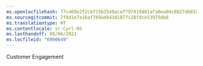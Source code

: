 ```yaml
---
ms.openlocfilehash: 77c469e2f2cb715b2540acef797419481afa0ea0dc8827db032357dfbaf717e4
ms.sourcegitcommit: 7f8d1e7a16af769adb43d1877c28fdce53975db8
ms.translationtype: HT
ms.contentlocale: sr-Cyrl-RS
ms.lasthandoff: 08/06/2021
ms.locfileid: "6990649"
---
```

Customer Engagement
